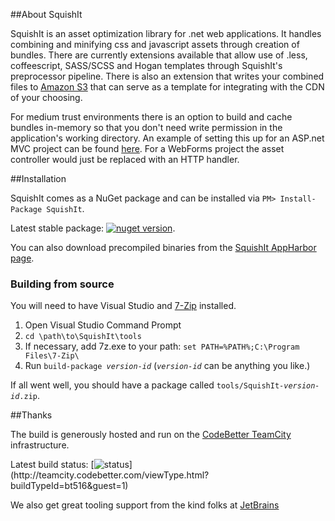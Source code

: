 ##About SquishIt

SquishIt is an asset optimization library for .net web applications.  It handles combining and minifying css and javascript assets through creation of bundles.  There are currently extensions available that allow use of .less, coffeescript, SASS/SCSS and Hogan templates through SquishIt's preprocessor pipeline.  There is also an extension that writes your combined files to [Amazon S3](https://github.com/AlexCuse/SquishIt.S3) that can serve as a template for integrating with the CDN of your choosing.

For medium trust environments there is an option to build and cache bundles in-memory so that you don't need write permission in the application's working directory.  An example of setting this up for an ASP.net MVC project can be found [here](https://github.com/jetheredge/SquishIt/wiki/Using-SquishIt-programmatically-without-the-file-system).  For a WebForms project the asset controller would just be replaced with an HTTP handler.

##Installation

SquishIt comes as a NuGet package and can be installed via `PM> Install-Package SquishIt`.

Latest stable package: [![nuget version](https://img.shields.io/nuget/v/SquishIt.svg)](https://www.nuget.org/packages/SquishIt).

You can also download precompiled binaries from the [SquishIt AppHarbor page](http://squishit.apphb.com/Download).

### Building from source
You will need to have Visual Studio and [7-Zip](http://www.7-zip.org/) installed.

1. Open Visual Studio Command Prompt
2. `cd \path\to\SquishIt\tools`
3. If necessary, add 7z.exe to your path: `set PATH=%PATH%;C:\Program Files\7-Zip\`
3. Run <code>build-package <var>version-id</var></code> (<code><var>version-id</var></code> can be anything you like.)

If all went well, you should have a package called <code>tools/SquishIt-<var>version-id</var>.zip</code>.

##Thanks

The build is generously hosted and run on the [CodeBetter TeamCity](http://codebetter.com/codebetter-ci/) infrastructure.

Latest build status: [![status](http://teamcity.codebetter.com/app/rest/builds/buildType:\(id:bt516\)/statusIcon)](http://teamcity.codebetter.com/viewType.html?buildTypeId=bt516&guest=1)

We also get great tooling support from the kind folks at [JetBrains](http://jetbrains.com)
